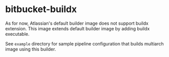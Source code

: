# bitbucket-buildx

As for now, Atlassian's default builder image does not support buildx extension. This image extends default builder image by adding buildx executable.

See `example` directory for sample pipeline configuration that builds multiarch image using this builder.

